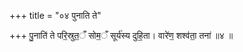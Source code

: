 +++
title = "०४ पुनाति ते"

+++
पु॒नाति॑ ते परि॒स्रुत॒ँ सोम॒ँ सूर्य॑स्य दुहि॒ता। वारे॑ण॒ शश्व॑ता॒ तना॑ ॥४ ॥